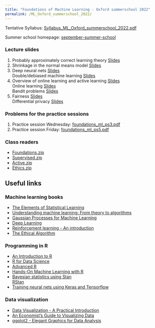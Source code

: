 ```yaml
---
title: "Foundations of Machine Learning - Oxford summerschool 2022"
permalink: /ML_Oxford_summerschool_2022/
---
```



Tentative Syllabus: [Syllabus_ML_Oxford_summerschool_2022.pdf](/home/files/teaching/ML_Oxford_summerschool_2022/Syllabus_ML_Oxford_summerschool_2022.pdf)  


Summer school homepage: [september-summer-school](https://www.economics.ox.ac.uk/september-summer-school)  

### Lecture slides

1. Probably approximately correct learning theory
[Slides](/home/files/teaching/ML_Oxford_2022/pac_learning_slides.pdf)
1. Shrinkage in the normal means model
[Slides](/home/files/teaching/ML_Oxford_2022/normal_shrinkage_slides.pdf)
1. Deep neural nets
[Slides](/home/files/teaching/ML_Oxford_2022/neural_nets_slides.pdf)  
Double/debiased machine learning
[Slides](/home/files/teaching/ML_Oxford_2022/debiased_ml_slides.pdf)
1. Overview of online learning and active learning
[Slides](/home/files/teaching/ML_Oxford_2022/active_learning_overview_slides.pdf)  
Online learning
[Slides](/home/files/teaching/ML_Oxford_2022/adversarial_online_learning_slides.pdf)  
Bandit problems
[Slides](/home/files/teaching/ML_Oxford_2022/bandit_problems_slides.pdf)
1. Fairness
[Slides](/home/files/teaching/ML_Oxford_2022/fairness_slides.pdf)  
Differential privacy
[Slides](/home/files/teaching/ML_Oxford_2022/differential_privacy_slides.pdf)  


### Problems for the practice sessions

1. Practice session Wednesday: [foundations_ml_ps3.pdf](/home/files/teaching/ML_Oxford_summerschool_2022/foundations_ml_ps3.pdf)  
1. Practice session Friday: [foundations_ml_ps5.pdf](/home/files/teaching/ML_Oxford_summerschool_2022/foundations_ml_ps5.pdf)  



### Class readers

* [Foundations.zip](/home/files/teaching/ML_Oxford_2022/Foundations.zip)  
* [Supervised.zip](/home/files/teaching/ML_Oxford_2022/Supervised.zip)  
* [Active.zip](/home/files/teaching/ML_Oxford_2022/Active.zip)  
* [Ethics.zip](/home/files/teaching/ML_Oxford_2022/Ethics.zip)




## Useful links


### Machine learning books
* [The Elements of Statistical Learning](https://web.stanford.edu/~hastie/Papers/ESLII.pdf)
* [Understanding machine learning: From theory to algorithms](https://www.cs.huji.ac.il/~shais/UnderstandingMachineLearning/understanding-machine-learning-theory-algorithms.pdf)
* [Gaussian Processes for Machine Learning](http://www.gaussianprocess.org/gpml/chapters/)
* [Deep Learning](https://www.deeplearningbook.org/)
* [Reinforcement learning - An introduction](http://www.incompleteideas.net/book/RLbook2018.pdf)
* [The Ethical Algorithm](https://global.oup.com/academic/product/the-ethical-algorithm-9780190948207)  


### Programming in R

* [An Introduction to R](https://cran.r-project.org/doc/manuals/r-release/R-intro.pdf)
* [R for Data Science](https://r4ds.had.co.nz/)
* [Advanced R](https://adv-r.hadley.nz/)
* [Hands-On Machine Learning with R](https://bradleyboehmke.github.io/HOML/)  
* [Bayesian statistics using Stan](https://mc-stan.org/docs/2_20/stan-users-guide/index.html)  
[RStan](https://github.com/stan-dev/rstan/wiki/RStan-Getting-Started)  
* [Training neural nets using Keras  and Tensorflow](https://tensorflow.rstudio.com/keras/)


### Data visualization

* [Data Visualization - A Practical Introduction](http://socviz.co/)
* [An Economist’s Guide to Visualizing Data](https://pubs.aeaweb.org/doi/pdfplus/10.1257/jep.28.1.209)
* [ggplot2 - Elegant Graphics for Data Analysis](http://moderngraphics11.pbworks.com/f/ggplot2-Book09hWickham.pdf)








